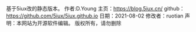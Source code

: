 基于5iux改的静态版本。
作者:D.Young
主页：https://blog.5iux.cn/
github：https://github.com/5iux/5iux.github.io
日期：2021-08-02
修改者：ruotian
声明：本网站为开源软件编辑。
版权所有，请勿删除


     

    


